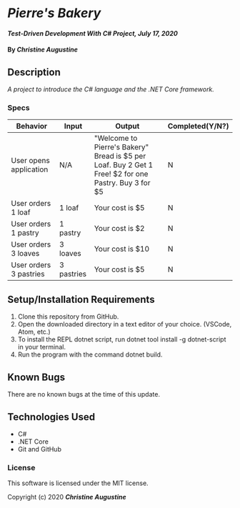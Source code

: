 
# _Pierre's Bakery_

#### _Test-Driven Development With C# Project, July 17, 2020_

#### By _**Christine Augustine**_

## Description

_A project to introduce the C# language and the .NET Core framework._

### Specs



| Behavior | Input | Output |  Completed(Y/N?)  |
| -------- | ----- | ------ | -------- |
|   User opens application       | N/A     |   "Welcome to Pierre's Bakery" Bread is $5 per Loaf. Buy 2 Get 1 Free! $2 for one Pastry. Buy 3 for $5     |      N     |
|   User orders 1 loaf       | 1  loaf |   Your cost is $5    |      N     |
| User orders 1 pastry | 1 pastry | Your cost is $2 | N |
| User orders 3 loaves | 3 loaves | Your cost is $10 | N |
| User orders 3 pastries | 3  pastries | Your cost is $5 | N |

## Setup/Installation Requirements

1. Clone this repository from GitHub.
2. Open the downloaded directory in a text editor of your choice.
  (VSCode, Atom, etc.)
3. To install the REPL dotnet script, run dotnet tool install -g dotnet-script in your terminal.
4. Run the program with the command dotnet build.

## Known Bugs

There are no known bugs at the time of this update.
 
## Technologies Used

* C#
* .NET Core
* Git and GitHub


### License

This software is licensed under the MIT license.

Copyright (c) 2020 **_Christine Augustine_**